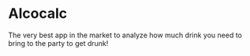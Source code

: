 # Alcocalc
 The very best app in the market to analyze how much drink you need to bring to the party to get drunk!
